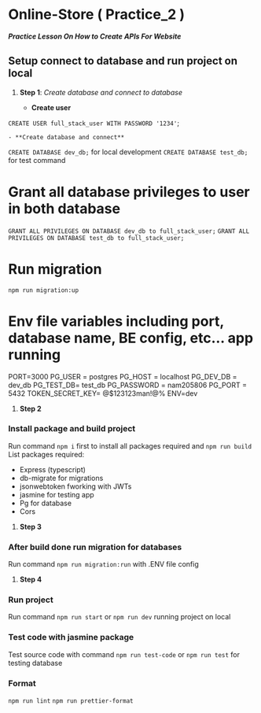 # Online-Store ( Practice_2 )

**_Practice Lesson On How to Create APIs For Website_**

## Setup connect to database and run project on local

1. **Step 1**: _Create database and connect to database_

    - **Create user**

`CREATE USER full_stack_user WITH PASSWORD '1234'`;

    - **Create database and connect**

`CREATE DATABASE dev_db;` for local development
`CREATE DATABASE test_db;` for test command

# Grant all database privileges to user in both database

`GRANT ALL PRIVILEGES ON DATABASE dev_db to full_stack_user;`
`GRANT ALL PRIVILEGES ON DATABASE test_db to full_stack_user;`

# Run migration

`npm run migration:up`

# Env file variables including port, database name, BE config, etc... app running

PORT=3000
PG_USER = postgres
PG_HOST = localhost
PG_DEV_DB = dev_db
PG_TEST_DB= test_db
PG_PASSWORD = nam205806
PG_PORT = 5432
TOKEN_SECRET_KEY= @$123123man!@%
ENV=dev

1. **Step 2**

### Install package and build project

Run command `npm i` first to install all packages required and `npm run build`
List packages required:

-   Express (typescript)
-   db-migrate for migrations
-   jsonwebtoken fworking with JWTs
-   jasmine for testing app
-   Pg for database
-   Cors

1. **Step 3**

### After build done run migration for databases

Run command `npm run migration:run` with .ENV file config

1. **Step 4**

### Run project

Run command `npm run start` or `npm run dev` running project on local

### Test code with jasmine package

Test source code
with command `npm run test-code` or `npm run test` for testing database

### Format

`npm run lint`
`npm run prettier-format`
